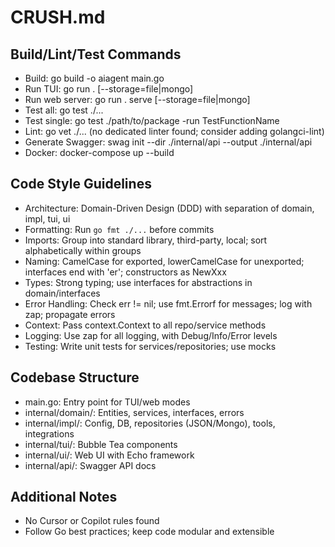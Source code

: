 # CRUSH.md

## Build/Lint/Test Commands
- Build: go build -o aiagent main.go
- Run TUI: go run . [--storage=file|mongo]
- Run web server: go run . serve [--storage=file|mongo]
- Test all: go test ./...
- Test single: go test ./path/to/package -run TestFunctionName
- Lint: go vet ./... (no dedicated linter found; consider adding golangci-lint)
- Generate Swagger: swag init --dir ./internal/api --output ./internal/api
- Docker: docker-compose up --build

## Code Style Guidelines
- Architecture: Domain-Driven Design (DDD) with separation of domain, impl, tui, ui
- Formatting: Run `go fmt ./...` before commits
- Imports: Group into standard library, third-party, local; sort alphabetically within groups
- Naming: CamelCase for exported, lowerCamelCase for unexported; interfaces end with 'er'; constructors as NewXxx
- Types: Strong typing; use interfaces for abstractions in domain/interfaces
- Error Handling: Check err != nil; use fmt.Errorf for messages; log with zap; propagate errors
- Context: Pass context.Context to all repo/service methods
- Logging: Use zap for all logging, with Debug/Info/Error levels
- Testing: Write unit tests for services/repositories; use mocks

## Codebase Structure
- main.go: Entry point for TUI/web modes
- internal/domain/: Entities, services, interfaces, errors
- internal/impl/: Config, DB, repositories (JSON/Mongo), tools, integrations
- internal/tui/: Bubble Tea components
- internal/ui/: Web UI with Echo framework
- internal/api/: Swagger API docs

## Additional Notes
- No Cursor or Copilot rules found
- Follow Go best practices; keep code modular and extensible